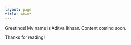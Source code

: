 ```yaml
---
layout: page
title: About
---
```


<p class="message">
  Greetings! My name is Aditya Ikhsan. Content coming soon.
</p>

Thanks for reading!
